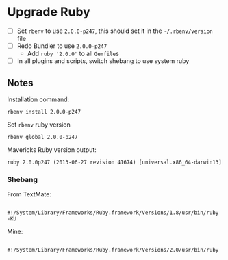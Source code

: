 # Upgrade Ruby

* [ ] Set `rbenv` to use `2.0.0-p247`, this should set it in the `~/.rbenv/version` file
* [ ] Redo Bundler to use `2.0.0-p247`
	* Add `ruby '2.0.0'` to all `Gemfile`s
* [ ] In all plugins and scripts, switch shebang to use system ruby

## Notes

Installation command:

	rbenv install 2.0.0-p247

Set `rbenv` ruby version

	rbenv global 2.0.0-p247

Mavericks Ruby version output:

	ruby 2.0.0p247 (2013-06-27 revision 41674) [universal.x86_64-darwin13]

### Shebang

From TextMate:

		#!/System/Library/Frameworks/Ruby.framework/Versions/1.8/usr/bin/ruby -KU

Mine:

		#!/System/Library/Frameworks/Ruby.framework/Versions/2.0/usr/bin/ruby
